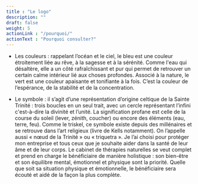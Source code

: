 ```yaml
---
title : "Le logo"
description: ""
draft: false
weight: 5
actionLink : "/pourquoi/"
actionText : "Pourquoi consulter?"
---
```


* Les couleurs : rappelant l’océan et le ciel, le bleu est une couleur étroitement liée au rêve, à la sagesse et à la sérénité. Comme l'eau qui désaltère, elle a un côté rafraîchissant et pur qui permet de retrouver un certain calme intérieur lié aux choses profondes. Associé à la nature, le vert est une couleur apaisante et tonifiante à la fois. C’est la couleur de l’espérance, de la stabilité et de la concentration.

* Le symbole : il s’agit d’une représentation d’origine celtique de la Sainte Trinité : trois boucles en un seul trait, avec un cercle représentant l’infini c'est-à-dire la divinité et l’unité. La signification profane est celle de la course du soleil (lever, zénith, coucher) ou encore des éléments (eau, terre, feu). Comme le triskel, ce symbole existe depuis des millénaires et se retrouve dans l’art religieux (livre de Kells notamment). On l’appelle aussi « nœud de la Trinité » ou « triquetra ».  Je l’ai choisi pour protéger mon entreprise et tous ceux que je souhaite aider dans la santé de leur âme et de leur corps. Le cabinet de thérapies naturelles se veut complet et prend en charge le bénéficiaire de manière holistique : son bien-être et son équilibre mental, émotionnel et physique sont la priorité. Quelle que soit sa situation physique et émotionnelle, le bénéficiaire sera écouté et aidé de la façon la plus complète.
